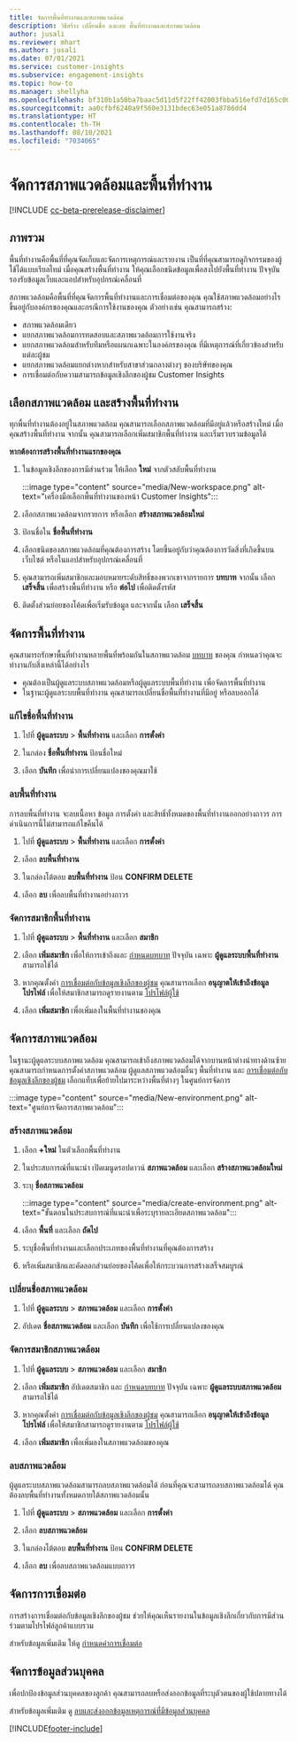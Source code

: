 ```yaml
---
title: จัดการพื้นที่ทำงานและสภาพแวดล้อม
description: วิธีสร้าง เปลี่ยนชื่อ และลบ พื้นที่ทำงานและสภาพแวดล้อม
author: jusali
ms.reviewer: mhart
ms.author: jusali
ms.date: 07/01/2021
ms.service: customer-insights
ms.subservice: engagement-insights
ms.topic: how-to
ms.manager: shellyha
ms.openlocfilehash: bf310b1a50ba7baac5d11d5f22ff42003fbba516efd7d165c00b59adc958da2e
ms.sourcegitcommit: aa0cfbf6240a9f560e3131bdec63e051a8786dd4
ms.translationtype: HT
ms.contentlocale: th-TH
ms.lasthandoff: 08/10/2021
ms.locfileid: "7034065"
---
```

# <a name="manage-environments-and-workspaces"></a>จัดการสภาพแวดล้อมและพื้นที่ทำงาน

[!INCLUDE [cc-beta-prerelease-disclaimer](includes/cc-beta-prerelease-disclaimer.md)]

## <a name="overview"></a>ภาพรวม

พื้นที่ทำงานคือพื้นที่ที่คุณจัดเก็บและจัดการเหตุการณ์และรายงาน เป็นที่ที่คุณสามารถดูกิจกรรมของผู้ใช้ได้แบบเรียลไทม์ เมื่อคุณสร้างพื้นที่ทำงาน ให้คุณเลือกชนิดข้อมูลเพื่อสงไปยังพื้นที่ทำงาน ปัจจุบันรองรับข้อมูลเว็บและแอปสำหรับอุปกรณ์เคลื่อนที่

สภาพแวดล้อมคือพื้นที่ที่คุณจัดการพื้นที่ทำงานและการเชื่อมต่อของคุณ คุณใช้สภาพแวดล้อมอย่างไร ขึ้นอยู่กับองค์กรของคุณและกรณีการใช้งานของคุณ ตัวอย่างเช่น คุณสามารถสร้าง:

-   สภาพแวดล้อมเดียว
-   แยกสภาพแวดล้อมการทดสอบและสภาพแวดล้อมการใช้งานจริง
-   แยกสภาพแวดล้อมสำหรับทีมหรือแผนกเฉพาะในองค์กรของคุณ ที่มีเหตุการณ์ที่เกี่ยวข้องสำหรับแต่ละผู้ชม
-   แยกสภาพแวดล้อมแยกต่างหากสำหรับสาขาส่วนกลางต่างๆ ของบริษัทของคุณ
-   การเชื่อมต่อกับความสามารถข้อมูลเชิงลึกของผู้ชม Customer Insights

## <a name="choose-an-environment-and-create-a-workspace"></a>เลือกสภาพแวดล้อม และสร้างพื้นที่ทำงาน 

ทุกพื้นที่ทำงานต้องอยู่ในสภาพแวดล้อม คุณสามารถเลือกสภาพแวดล้อมที่มีอยู่แล้วหรือสร้างใหม่ เมื่อคุณสร้างพื้นที่ทำงาน จากนั้น คุณสามารถเลือกเพิ่มสมาชิกพื้นที่ทำงาน และเริ่มรวบรวมข้อมูลได้

**หากต้องการสร้างพื้นที่ทำงานแรกของคุณ**

1. ในข้อมูลเชิงลึกของการมีส่วนร่วม ให้เลือก **ใหม่** จากตัวสลับพื้นที่ทำงาน 

   :::image type="content" source="media/New-workspace.png" alt-text="เครื่องมือเลือกพื้นที่ทำงานของหน้า Customer Insights":::

1. เลือกสภาพแวดล้อมจากรายการ หรือเลือก **สร้างสภาพแวดล้อมใหม่**

1. ป้อนชื่อใน **ชื่อพื้นที่ทำงาน** 

1. เลือกชนิดของสภาพแวดล้อมที่คุณต้องการสร้าง โดยขึ้นอยู่กับว่าคุณต้องการวัดสิ่งที่เกิดขึ้นบนเว็บไซต์ หรือในแอปสำหรับอุปกรณ์เคลื่อนที่ 

1. คุณสามารถเพิ่มสมาชิกและมอบหมายระดับสิทธิ์ของพวกเขาจากรายการ **บทบาท** จากนั้น เลือก **เสร็จสิ้น** เพื่อสร้างพื้นที่ทำงาน หรือ **ต่อไป** เพื่อติดตั้งรหัส 

1. ติดตั้งส่วนย่อยของโค้ดเพื่อเริ่มรับข้อมูล และจากนั้น เลือก **เสร็จสิ้น** 

## <a name="manage-a-workspace"></a>จัดการพื้นที่ทำงาน

คุณสามารถรักษาพื้นที่ทำงานหลายพื้นที่พร้อมกันในสภาพแวดล้อม [บทบาท](user-roles.md) ของคุณ กำหนดว่าคุณจะทำงานกับสิ่งเหล่านี้ได้อย่างไร 

 - คุณต้องเป็นผู้ดูแลระบบสภาพแวดล้อมหรือผู้ดูแลระบบพื้นที่ทำงาน เพื่อจัดการพื้นที่ทำงาน
 - ในฐานะผู้ดูแลระบบพื้นที่ทำงาน คุณสามารถเปลี่ยนชื่อพื้นที่ทำงานที่มีอยู่ หรือลบออกได้ 

### <a name="edit-a-workspace-name"></a>แก้ไขชื่อพื้นที่ทำงาน

1. ไปที่ **ผู้ดูแลระบบ** > **พื้นที่ทำงาน** และเลือก **การตั้งค่า**

1. ในกล่อง **ชื่อพื้นที่ทำงาน** ป้อนชื่อใหม่

1. เลือก **บันทึก** เพื่อนำการเปลี่ยนแปลงของคุณมาใช้

### <a name="delete-a-workspace"></a>ลบพื้นที่ทำงาน

การลบพื้นที่ทำงาน จะลบเนื้อหา ข้อมูล การตั้งค่า และสิทธิ์ทั้งหมดของพื้นที่ทำงานออกอย่างถาวร การดำเนินการนี้ไม่สามารถแก้ไขคืนได้

1. ไปที่ **ผู้ดูแลระบบ** > **พื้นที่ทำงาน** และเลือก **การตั้งค่า**

1. เลือก **ลบพื้นที่ทำงาน** 

1. ในกล่องโต้ตอบ **ลบพื้นที่ทำงาน** ป้อน **CONFIRM DELETE** 

1. เลือก **ลบ** เพื่อลบพื้นที่ทำงานอย่างถาวร

### <a name="manage-workspace-members"></a>จัดการสมาชิกพื้นที่ทำงาน

1. ไปที่ **ผู้ดูแลระบบ** > **พื้นที่ทำงาน** และเลือก **สมาชิก**

1. เลือก **เพิ่มสมาชิก** เพื่อให้การเข้าถึงและ [กำหนดบทบาท](user-roles.md) ปัจจุบัน เฉพาะ **ผู้ดูแลระบบพื้นที่ทำงาน** สามารถใช้ได้

1. หากคุณตั้งค่า [การเชื่อมต่อกับข้อมูลเชิงลึกของผู้ชม](configure-connections.md) คุณสามารถเลือก **อนุญาตให้เข้าถึงข้อมูลโปรไฟล์** เพื่อให้สมาชิกสามารถดูรายงานตาม [โปรไฟล์ผู้ใช้](profile-reports.md)

1. เลือก **เพิ่มสมาชิก** เพื่อเพิ่มลงในพื้นที่ทำงานของคุณ

## <a name="manage-an-environment"></a>จัดการสภาพแวดล้อม

ในฐานะผู้ดูแลระบบสภาพแวดล้อม คุณสามารถเข้าถึงสภาพแวดล้อมได้จากบานหน้าต่างนำทางด้านซ้าย คุณสามารถกำหนดการตั้งค่าสภาพแวดล้อม ผู้ดูแลสภาพแวดล้อมอื่นๆ พื้นที่ทำงาน และ [การเชื่อมต่อกับข้อมูลเชิงลึกของผู้ชม](configure-connections.md) เลือกแท็บเพื่อย้ายไปมาระหว่างพื้นที่ต่างๆ ในศูนย์การจัดการ

:::image type="content" source="media/New-environment.png" alt-text="ศูนย์การจัดการสภาพแวดล้อม":::

### <a name="create-an-environment"></a>สร้างสภาพแวดล้อม

1. เลือก **+ใหม่** ในตัวเลือกพื้นที่ทำงาน

1. ในประสบการณ์ที่แนะนำ เปิดเมนูดรอปดาวน์ **สภาพแวดล้อม** และเลือก **สร้างสภาพแวดล้อมใหม่** 

1. ระบุ **ชื่อสภาพแวดล้อม**

   :::image type="content" source="media/create-environment.png" alt-text="ขั้นตอนในประสบการณ์ที่แนะนำเพื่อระบุรายละเอียดสภาพแวดล้อม":::

1. เลือก **พื้นที่** และเลือก **ถัดไป** 

1. ระบุชื่อพื้นที่ทำงานและเลือกประเภทของพื้นที่ทำงานที่คุณต้องการสร้าง 

1.  หรือเพิ่มสมาชิกและคัดลอกส่วนย่อยของโค้ดเพื่อให้กระบวนการสร้างเสร็จสมบูรณ์

### <a name="rename-an-environment"></a>เปลี่ยนชื่อสภาพแวดล้อม

1. ไปที่ **ผู้ดูแลระบบ** > **สภาพแวดล้อม** และเลือก **การตั้งค่า**

1. อัปเดต **ชื่อสภาพแวดล้อม** และเลือก **บันทึก** เพื่อใช้การเปลี่ยนแปลงของคุณ

### <a name="manage-environment-members"></a>จัดการสมาชิกสภาพแวดล้อม

1. ไปที่ **ผู้ดูแลระบบ** > **สภาพแวดล้อม** และเลือก **สมาชิก**

1. เลือก **เพิ่มสมาชิก** อัปเดตสมาชิก และ [กำหนดบทบาท](user-roles.md) ปัจจุบัน เฉพาะ **ผู้ดูแลระบบสภาพแวดล้อม** สามารถใช้ได้

1. หากคุณตั้งค่า [การเชื่อมต่อกับข้อมูลเชิงลึกของผู้ชม](configure-connections.md) คุณสามารถเลือก **อนุญาตให้เข้าถึงข้อมูลโปรไฟล์** เพื่อให้สมาชิกสามารถดูรายงานตาม [โปรไฟล์ผู้ใช้](profile-reports.md)

1. เลือก **เพิ่มสมาชิก** เพื่อเพิ่มลงในสภาพแวดล้อมของคุณ

### <a name="delete-an-environment"></a>ลบสภาพแวดล้อม

ผู้ดูแลระบบสภาพแวดล้อมสามารถลบสภาพแวดล้อมได้ ก่อนที่คุณจะสามารถลบสภาพแวดล้อมได้ คุณต้องลบพื้นที่ทำงานทั้งหมดภายใต้สภาพแวดล้อมนั้น

1. ไปที่ **ผู้ดูแลระบบ** > **สภาพแวดล้อม** และเลือก **การตั้งค่า**

1. เลือก **ลบสภาพแวดล้อม** 

1. ในกล่องโต้ตอบ **ลบพื้นที่ทำงาน** ป้อน **CONFIRM DELETE** 

1. เลือก **ลบ** เพื่อลบสภาพแวดล้อมแบบถาวร

## <a name="manage-connections"></a>จัดการการเชื่อมต่อ

การสร้างการเชื่อมต่อกับข้อมูลเชิงลึกของผู้ชม ช่วยให้คุณเห็นรายงานในข้อมูลเชิงลึกเกี่ยวกับการมีส่วนร่วมตามโปรไฟล์ลูกค้าแบบรวม 

สำหรับข้อมูลเพิ่มเติม ให้ดู [กำหนดค่าการเชื่อมต่อ](configure-connections.md)

## <a name="manage-personal-data"></a>จัดการข้อมูลส่วนบุคคล

เพื่อปกป้องข้อมูลส่วนบุคคลของลูกค้า คุณสามารถลบหรือส่งออกข้อมูลที่ระบุตัวตนของผู้ใช้ปลายทางได้

สำหรับข้อมูลเพิ่มเติม ดู [ลบและส่งออกข้อมูลเหตุการณ์ที่มีข้อมูลส่วนบุคคล](delete-export-personal-data.md)


[!INCLUDE[footer-include](../includes/footer-banner.md)]
